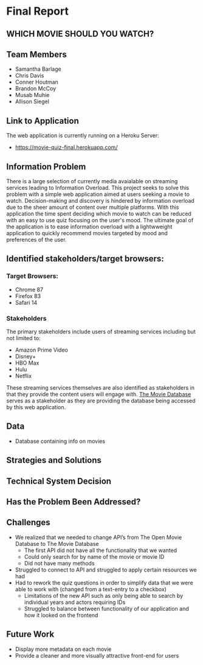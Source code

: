 # Final Report
 
## WHICH MOVIE SHOULD YOU WATCH?

## Team Members
* Samantha Barlage
* Chris Davis 
* Conner Houtman
* Brandon McCoy
* Musab Muhie
* Allison Siegel 

## Link to Application
The web application is currently running on a Heroku Server:
* https://movie-quiz-final.herokuapp.com/

## Information Problem
There is a large selection of currently media avaialable on streaming services leading to Information Overload. This project seeks to solve this problem with a simple web application aimed at users seeking a movie to watch. Decision-making and discovery is hindered by information overload due to the sheer amount of content over multiple platforms. With this application the time spent deciding which movie to watch can be reduced with an easy to use quiz focusing on the user's mood. The ultimate goal of the application is to ease information overload with a lightwweight application to quickly recommend movies targeted by mood and preferences of the user. 

## Identified stakeholders/target browsers:
### Target Browsers:
* Chrome 87
* Firefox 83 
* Safari 14

### Stakeholders

The primary stakeholders include users of streaming services including but not limited to:
* Amazon Prime Video
* Disney+
* HBO Max
* Hulu
* Netflix

These streaming services themselves are also identified as stakeholders in that they provide the content users will engage with. [The Movie Database](https://www.themoviedb.org) serves as a stakeholder as they are providing the database being accessed by this web application.


## Data
* Database containing info on movies

## Strategies and Solutions

## Technical System Decision

## Has the Problem Been Addressed?

## Challenges
* We realized that we needed to change API’s from The Open Movie Database to The Movie Database
    * The first API did not have all the functionality that we wanted
    * Could only search for by name of the movie or movie ID
    * Did not have many methods
* Struggled to connect to API and struggled to apply certain resources we had
* Had to rework the quiz questions in order to simplify data that we were able to work with (changed from a text-entry to a checkbox)
    * Limitations of the new API such as only being able to search by individual years and actors requiring IDs
    * Struggled to balance between functionality of our application and how it looked on the frontend

## Future Work
* Display more metadata on each movie
* Provide a cleaner and more visually attractive front-end for users


